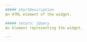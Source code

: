 ```yaml
---
##### shortDescription
An HTML element of the widget.

##### return: jQuery
An element representing the widget.

---
```

